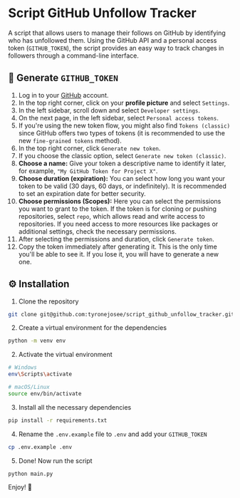 # Script GitHub Unfollow Tracker

A script that allows users to manage their follows on GitHub by identifying who has unfollowed them. Using the GitHub API and a personal access token (`GITHUB_TOKEN`), the script provides an easy way to track changes in followers through a command-line interface.

## 🔐 Generate `GITHUB_TOKEN`

1. Log in to your [GitHub](https://github.com/) account.
2. In the top right corner, click on your **profile picture** and select `Settings`.
3. In the left sidebar, scroll down and select `Developer settings`.
4. On the next page, in the left sidebar, select `Personal access tokens`.
5. If you're using the new token flow, you might also find `Tokens (classic)` since GitHub offers two types of tokens (it is recommended to use the new `fine-grained tokens` method).
6. In the top right corner, click `Generate new token`.
7. If you choose the classic option, select `Generate new token (classic)`.
8. **Choose a name:** Give your token a descriptive name to identify it later, for example, `"My GitHub Token for Project X"`.
9. **Choose duration (expiration):** You can select how long you want your token to be valid (30 days, 60 days, or indefinitely). It is recommended to set an expiration date for better security.
10. **Choose permissions (Scopes):** Here you can select the permissions you want to grant to the token. If the token is for cloning or pushing repositories, select `repo`, which allows read and write access to repositories. If you need access to more resources like packages or additional settings, check the necessary permissions.
11. After selecting the permissions and duration, click `Generate token`.
12. Copy the token immediately after generating it. This is the only time you'll be able to see it. If you lose it, you will have to generate a new one.

## ⚙️ Installation

1. Clone the repository

```bash
git clone git@github.com:tyronejosee/script_github_unfollow_tracker.git
```

2. Create a virtual environment for the dependencies

```bash
python -m venv env
```

2. Activate the virtual environment

```bash
# Windows
env\Scripts\activate

# macOS/Linux
source env/bin/activate
```

3. Install all the necessary dependencies

```bash
pip install -r requirements.txt
```

4. Rename the `.env.example` file to `.env` and add your `GITHUB_TOKEN`

```bash
cp .env.example .env
```

5. Done! Now run the script

```bash
python main.py
```

Enjoy! 🎉
